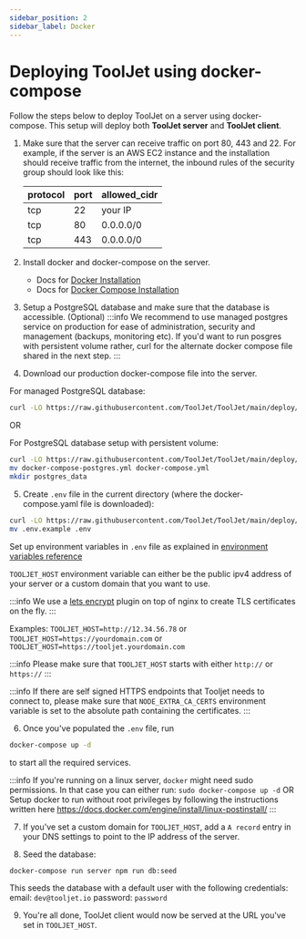 ```yaml
---
sidebar_position: 2
sidebar_label: Docker
---
```


# Deploying ToolJet using docker-compose

Follow the steps below to deploy ToolJet on a server using docker-compose. This setup will deploy both **ToolJet server** and **ToolJet client**.


1. Make sure that the server can receive traffic on port 80, 443 and 22.
   For example, if the server is an AWS EC2 instance and the installation should receive traffic from the internet, the inbound rules of the security group should look like this:

   | protocol | port | allowed_cidr |
   | -------- | ---- | ------------ |
   | tcp      | 22   | your IP      |
   | tcp      | 80   | 0.0.0.0/0    |
   | tcp      | 443  | 0.0.0.0/0    |

2. Install docker and docker-compose on the server.
   - Docs for [Docker Installation](https://docs.docker.com/engine/install/)
   - Docs for [Docker Compose Installation](https://docs.docker.com/compose/install/)

3. Setup a PostgreSQL database and make sure that the database is accessible. (Optional)
:::info
 We recommend to use managed postgres service on production for ease of administration, security and management (backups, monitoring etc).
 If you'd want to run posgres with persistent volume rather, curl for the alternate docker compose file shared in the next step.
:::

4. Download our production docker-compose file into the server.

For managed PostgreSQL database:
```bash
curl -LO https://raw.githubusercontent.com/ToolJet/ToolJet/main/deploy/docker/docker-compose.yaml
```

OR

For PostgreSQL database setup with persistent volume:
```bash
curl -LO https://raw.githubusercontent.com/ToolJet/ToolJet/main/deploy/docker/docker-compose-postgres.yaml
mv docker-compose-postgres.yml docker-compose.yml
mkdir postgres_data
```

5. Create `.env` file in the current directory (where the docker-compose.yaml file is downloaded):

```bash
curl -LO https://raw.githubusercontent.com/ToolJet/ToolJet/main/deploy/docker/.env.example
mv .env.example .env
```

Set up environment variables in `.env` file as explained in [environment variables reference](/docs/deployment/env-vars)

`TOOLJET_HOST` environment variable can either be the public ipv4 address of your server or a custom domain that you want to use.

:::info
We use a [lets encrypt](https://letsencrypt.org/) plugin on top of nginx to create TLS certificates on the fly.
:::

Examples:
`TOOLJET_HOST=http://12.34.56.78` or
`TOOLJET_HOST=https://yourdomain.com` or
`TOOLJET_HOST=https://tooljet.yourdomain.com`

:::info
Please make sure that `TOOLJET_HOST` starts with either `http://` or `https://`
:::

:::info
If there are self signed HTTPS endpoints that Tooljet needs to connect to, please make sure that `NODE_EXTRA_CA_CERTS` environment variable is set to the absolute path containing the certificates.
:::

6. Once you've populated the `.env` file, run

```bash
docker-compose up -d
```

to start all the required services.

:::info
If you're running on a linux server, `docker` might need sudo permissions. In that case you can either run:
`sudo docker-compose up -d`
OR
Setup docker to run without root privileges by following the instructions written here https://docs.docker.com/engine/install/linux-postinstall/
:::

7. If you've set a custom domain for `TOOLJET_HOST`, add a `A record` entry in your DNS settings to point to the IP address of the server.

8. Seed the database:

```bash
docker-compose run server npm run db:seed
```

This seeds the database with a default user with the following credentials:
email: `dev@tooljet.io`
password: `password`

9.  You're all done, ToolJet client would now be served at the URL you've set in `TOOLJET_HOST`.
